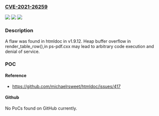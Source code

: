 ### [CVE-2021-26259](https://cve.mitre.org/cgi-bin/cvename.cgi?name=CVE-2021-26259)
![](https://img.shields.io/static/v1?label=Product&message=htmldoc&color=blue)
![](https://img.shields.io/static/v1?label=Version&message=n%2Fa&color=blue)
![](https://img.shields.io/static/v1?label=Vulnerability&message=CWE-120-%3ECWE-400&color=brighgreen)

### Description

A flaw was found in htmldoc in v1.9.12. Heap buffer overflow in render_table_row(),in ps-pdf.cxx may lead to arbitrary code execution and denial of service.

### POC

#### Reference
- https://github.com/michaelrsweet/htmldoc/issues/417

#### Github
No PoCs found on GitHub currently.

